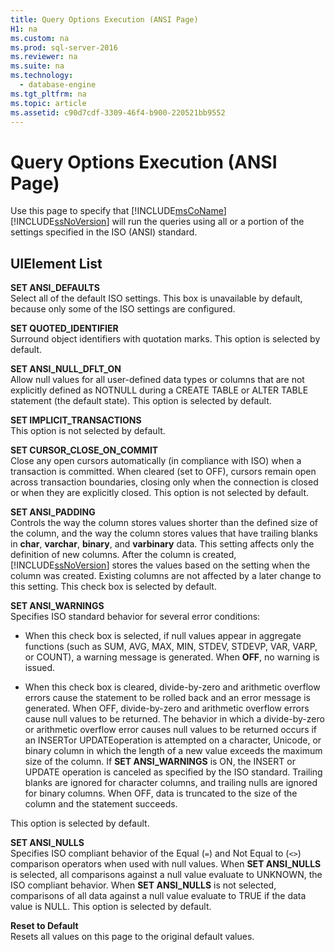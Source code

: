 ```yaml
---
title: Query Options Execution (ANSI Page)
H1: na
ms.custom: na
ms.prod: sql-server-2016
ms.reviewer: na
ms.suite: na
ms.technology: 
  - database-engine
ms.tgt_pltfrm: na
ms.topic: article
ms.assetid: c90d7cdf-3309-46f4-b900-220521bb9552
---
```

# Query Options Execution (ANSI Page)
  Use this page to specify that [!INCLUDE[msCoName](../../Topics/TopicNameContainA/includes/msCoName_md.md)] [!INCLUDE[ssNoVersion](../../Topics/TopicNameContainA/includes/ssNoVersion_md.md)] will run the queries using all or a portion of the settings specified in the ISO (ANSI) standard.  
  
## UIElement List  
 **SET ANSI_DEFAULTS**  
 Select all of the default ISO settings. This box is unavailable by default, because only some of the ISO settings are configured.  
  
 **SET QUOTED_IDENTIFIER**  
 Surround object identifiers with quotation marks. This option is selected by default.  
  
 **SET ANSI_NULL_DFLT_ON**  
 Allow null values for all user-defined data types or columns that are not explicitly defined as NOTNULL during a CREATE TABLE or ALTER TABLE statement (the default state). This option is selected by default.  
  
 **SET IMPLICIT_TRANSACTIONS**  
 This option is not selected by default.  
  
 **SET CURSOR_CLOSE_ON_COMMIT**  
 Close any open cursors automatically (in compliance with ISO) when a transaction is committed. When cleared (set to OFF), cursors remain open across transaction boundaries, closing only when the connection is closed or when they are explicitly closed. This option is not selected by default.  
  
 **SET ANSI_PADDING**  
 Controls the way the column stores values shorter than the defined size of the column, and the way the column stores values that have trailing blanks in **char**, **varchar**, **binary**, and **varbinary** data. This setting affects only the definition of new columns. After the column is created, [!INCLUDE[ssNoVersion](../../Topics/TopicNameContainA/includes/ssNoVersion_md.md)] stores the values based on the setting when the column was created. Existing columns are not affected by a later change to this setting. This check box is selected by default.  
  
 **SET ANSI_WARNINGS**  
 Specifies ISO standard behavior for several error conditions:  
  
-   When this check box is selected, if null values appear in aggregate functions (such as SUM, AVG, MAX, MIN, STDEV, STDEVP, VAR, VARP, or COUNT), a warning message is generated. When **OFF**, no warning is issued.  
  
-   When this check box is cleared, divide-by-zero and arithmetic overflow errors cause the statement to be rolled back and an error message is generated. When OFF, divide-by-zero and arithmetic overflow errors cause null values to be returned. The behavior in which a divide-by-zero or arithmetic overflow error causes null values to be returned occurs if an INSERTor UPDATEoperation is attempted on a character, Unicode, or binary column in which the length of a new value exceeds the maximum size of the column. If **SET ANSI_WARNINGS** is ON, the INSERT or UPDATE operation is canceled as specified by the ISO standard. Trailing blanks are ignored for character columns, and trailing nulls are ignored for binary columns. When OFF, data is truncated to the size of the column and the statement succeeds.  
  
 This option is selected by default.  
  
 **SET ANSI_NULLS**  
 Specifies ISO compliant behavior of the Equal (`=`) and Not Equal to (`<>`) comparison operators when used with null values. When **SET ANSI_NULLS** is selected, all comparisons against a null value evaluate to UNKNOWN, the ISO compliant behavior. When **SET ANSI_NULLS** is not selected, comparisons of all data against a null value evaluate to TRUE if the data value is NULL. This option is selected by default.  
  
 **Reset to Default**  
 Resets all values on this page to the original default values.  
  
  